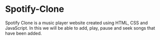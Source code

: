 # Spotify-Clone

Spotify Clone is a music player website created using HTML, CSS and JavaScript.
In this  we will be able to add, play, pause and seek songs that have been added.
